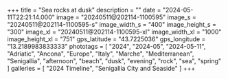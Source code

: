 +++
title = "Sea rocks at dusk"
description = ""
date = "2024-05-11T22:21:14.000"
image = "20240511@202114-1100595"
image_s = "20240511@202114-1100595-s"
image_width_s = "400"
image_height_s = "300"
image_xl = "20240511@202114-1100595-xl"
image_width_xl = "1000"
image_height_xl = "751"
gps_latitude = "43.7225036"
gps_longitude = "13.2189983833333"
phototags = [ "2024", "2024-05", "2024-05-11", "Adriatic", "Ancona", "Europe", "Italy", "Marche", "Mediterranean", "Senigallia", "afternoon", "beach", "dusk", "evening", "rock", "sea", "spring" ]
galleries = [ "2024 Timeline", "Senigallia City and Seaside" ]
+++
